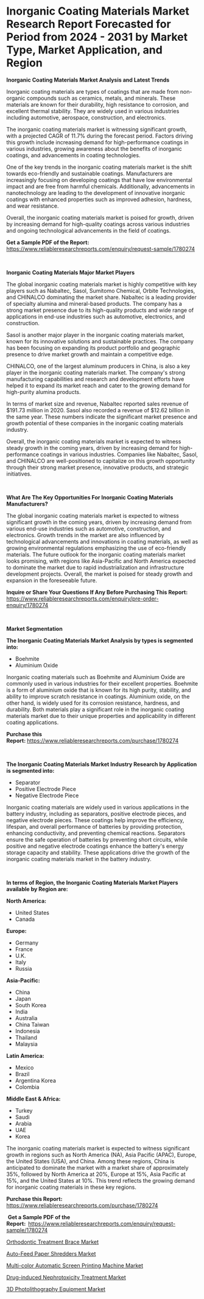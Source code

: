 <p><h1>Inorganic Coating Materials Market Research Report Forecasted for Period from 2024 -  2031 by Market Type, Market Application, and Region</h1></p><p><strong>Inorganic Coating Materials Market Analysis and Latest Trends</strong></p>
<p><p>Inorganic coating materials are types of coatings that are made from non-organic compounds such as ceramics, metals, and minerals. These materials are known for their durability, high resistance to corrosion, and excellent thermal stability. They are widely used in various industries including automotive, aerospace, construction, and electronics.</p><p>The inorganic coating materials market is witnessing significant growth, with a projected CAGR of 11.7% during the forecast period. Factors driving this growth include increasing demand for high-performance coatings in various industries, growing awareness about the benefits of inorganic coatings, and advancements in coating technologies.</p><p>One of the key trends in the inorganic coating materials market is the shift towards eco-friendly and sustainable coatings. Manufacturers are increasingly focusing on developing coatings that have low environmental impact and are free from harmful chemicals. Additionally, advancements in nanotechnology are leading to the development of innovative inorganic coatings with enhanced properties such as improved adhesion, hardness, and wear resistance.</p><p>Overall, the inorganic coating materials market is poised for growth, driven by increasing demand for high-quality coatings across various industries and ongoing technological advancements in the field of coatings.</p></p>
<p><strong>Get a Sample PDF of the Report:&nbsp;</strong> <a href="https://www.reliableresearchreports.com/enquiry/request-sample/1780274">https://www.reliableresearchreports.com/enquiry/request-sample/1780274</a></p>
<p>&nbsp;</p>
<p><strong>Inorganic Coating Materials Major Market Players</strong></p>
<p><p>The global inorganic coating materials market is highly competitive with key players such as Nabaltec, Sasol, Sumitomo Chemical, Orbite Technologies, and CHINALCO dominating the market share. Nabaltec is a leading provider of specialty alumina and mineral-based products. The company has a strong market presence due to its high-quality products and wide range of applications in end-use industries such as automotive, electronics, and construction.</p><p>Sasol is another major player in the inorganic coating materials market, known for its innovative solutions and sustainable practices. The company has been focusing on expanding its product portfolio and geographic presence to drive market growth and maintain a competitive edge.</p><p>CHINALCO, one of the largest aluminum producers in China, is also a key player in the inorganic coating materials market. The company's strong manufacturing capabilities and research and development efforts have helped it to expand its market reach and cater to the growing demand for high-purity alumina products.</p><p>In terms of market size and revenue, Nabaltec reported sales revenue of $191.73 million in 2020. Sasol also recorded a revenue of $12.62 billion in the same year. These numbers indicate the significant market presence and growth potential of these companies in the inorganic coating materials industry.</p><p>Overall, the inorganic coating materials market is expected to witness steady growth in the coming years, driven by increasing demand for high-performance coatings in various industries. Companies like Nabaltec, Sasol, and CHINALCO are well-positioned to capitalize on this growth opportunity through their strong market presence, innovative products, and strategic initiatives.</p></p>
<p>&nbsp;</p>
<p><strong>What Are The Key Opportunities For Inorganic Coating Materials Manufacturers?</strong></p>
<p><p>The global inorganic coating materials market is expected to witness significant growth in the coming years, driven by increasing demand from various end-use industries such as automotive, construction, and electronics. Growth trends in the market are also influenced by technological advancements and innovations in coating materials, as well as growing environmental regulations emphasizing the use of eco-friendly materials. The future outlook for the inorganic coating materials market looks promising, with regions like Asia-Pacific and North America expected to dominate the market due to rapid industrialization and infrastructure development projects. Overall, the market is poised for steady growth and expansion in the foreseeable future.</p></p>
<p><strong>Inquire or Share Your Questions If Any Before Purchasing This Report:</strong> <a href="https://www.reliableresearchreports.com/enquiry/pre-order-enquiry/1780274">https://www.reliableresearchreports.com/enquiry/pre-order-enquiry/1780274</a></p>
<p>&nbsp;</p>
<p><strong>Market Segmentation</strong></p>
<p><strong>The Inorganic Coating Materials Market Analysis by types is segmented into:</strong></p>
<p><ul><li>Boehmite</li><li>Aluminium Oxide</li></ul></p>
<p><p>Inorganic coating materials such as Boehmite and Aluminium Oxide are commonly used in various industries for their excellent properties. Boehmite is a form of aluminium oxide that is known for its high purity, stability, and ability to improve scratch resistance in coatings. Aluminium oxide, on the other hand, is widely used for its corrosion resistance, hardness, and durability. Both materials play a significant role in the inorganic coating materials market due to their unique properties and applicability in different coating applications.</p></p>
<p><strong>Purchase this Report:&nbsp;</strong><a href="https://www.reliableresearchreports.com/purchase/1780274">https://www.reliableresearchreports.com/purchase/1780274</a></p>
<p>&nbsp;</p>
<p><strong>The Inorganic Coating Materials Market Industry Research by Application is segmented into:</strong></p>
<p><ul><li>Separator</li><li>Positive Electrode Piece</li><li>Negative Electrode Piece</li></ul></p>
<p><p>Inorganic coating materials are widely used in various applications in the battery industry, including as separators, positive electrode pieces, and negative electrode pieces. These coatings help improve the efficiency, lifespan, and overall performance of batteries by providing protection, enhancing conductivity, and preventing chemical reactions. Separators ensure the safe operation of batteries by preventing short circuits, while positive and negative electrode coatings enhance the battery's energy storage capacity and stability. These applications drive the growth of the inorganic coating materials market in the battery industry.</p></p>
<p>&nbsp;</p>
<p><strong>In terms of Region, the Inorganic Coating Materials Market Players available by Region are:</strong></p>
<p>
    <p> <strong> North America: </strong>
        <ul>
            <li>United States</li>
            <li>Canada</li>
        </ul>
        </p> 
    <p> <strong> Europe: </strong>
        <ul>
            <li>Germany</li>
            <li>France</li>
            <li>U.K.</li>
            <li>Italy</li>
            <li>Russia</li>
        </ul>
        </p> 
    <p> <strong> Asia-Pacific: </strong>
        <ul>
            <li>China</li>
            <li>Japan</li>
            <li>South Korea</li>
            <li>India</li>
            <li>Australia</li>
            <li>China Taiwan</li>
            <li>Indonesia</li>
            <li>Thailand</li>
            <li>Malaysia</li>
        </ul>
        </p> 
    <p> <strong> Latin America: </strong>
        <ul>
            <li>Mexico</li>
            <li>Brazil</li>
            <li>Argentina Korea</li>
            <li>Colombia</li>
        </ul>
        </p> 
    <p> <strong> Middle East & Africa: </strong>
        <ul>
            <li>Turkey</li>
            <li>Saudi</li>
            <li>Arabia</li>
            <li>UAE</li>
            <li>Korea</li>
        </ul>
    </p>
    </p>
<p><p>The inorganic coating materials market is expected to witness significant growth in regions such as North America (NA), Asia Pacific (APAC), Europe, the United States (USA), and China. Among these regions, China is anticipated to dominate the market with a market share of approximately 35%, followed by North America at 20%, Europe at 15%, Asia Pacific at 15%, and the United States at 10%. This trend reflects the growing demand for inorganic coating materials in these key regions.</p></p>
<p><strong>Purchase this Report: </strong><a href="https://www.reliableresearchreports.com/purchase/1780274">https://www.reliableresearchreports.com/purchase/1780274</a></p>
<p>&nbsp;<strong>Get a Sample PDF of the Report:&nbsp;&nbsp;</strong><a href="https://www.reliableresearchreports.com/enquiry/request-sample/1780274">https://www.reliableresearchreports.com/enquiry/request-sample/1780274</a></p>
<p><strong></strong></p>
<p><p><a href="https://github.com/changoleonlaverguenzanoexiste/Market-Research-Report-List-2/blob/main/orthodontic-treatment-brace-market.md">Orthodontic Treatment Brace Market</a></p><p><a href="https://github.com/pizolina/Market-Research-Report-List-3/blob/main/auto-feed-paper-shredders-market.md">Auto-Feed Paper Shredders Market</a></p><p><a href="https://github.com/dimitrishawkinswaynenp91rgz/Market-Research-Report-List-1/blob/main/multi-color-automatic-screen-printing-machine-market.md">Multi-color Automatic Screen Printing Machine Market</a></p><p><a href="https://github.com/tamvrosiya/Market-Research-Report-List-2/blob/main/drug-induced-nephrotoxicity-treatment-market.md">Drug-induced Nephrotoxicity Treatment Market</a></p><p><a href="https://github.com/danielneavesallisons03mba/Market-Research-Report-List-1/blob/main/3d-photolithography-equipment-market.md">3D Photolithography Equipment Market</a></p></p>
